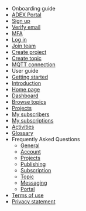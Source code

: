 *  Onboarding guide
  * [ADEX Portal](User%20Guide/ADEX%20Portal)
  * [Sign up](User%20Guide/Sign%20up)
  * [Verify email](User%20Guide/Verify%20email)
  * [MFA](User%20Guide/MFA)
  * [Log in](User%20Guide/Log%20in)
  * [Join team](User%20Guide/Join%20team)
  * [Create project](User%20Guide/Create%20project)
  * [Create topic](User%20Guide/Create%20topic)
  * [MQTT connection](User%20Guide/MQTT%20connection)
*  User guide
  * [Getting started](User%20Guide/Getting%20Started)
  * [Introduction](User%20Guide/Introduction)
  * [Home page](User%20Guide/Home%20Page)
  * [Dashboard](User%20Guide/Dashboard)
  * [Browse topics](User%20Guide/Browse%20Topic)
  * [Projects](User%20Guide/Projects)
  * [My subscribers](User%20Guide/My%20Subscribers)
  * [My subscriptions](User%20Guide/My%20Subscriptions)
  * [Activities](User%20Guide/Activities)
  * [Glossary](User%20Guide/Glossary)
* Frequently Asked Questions
  * [General](FAQs/General)
  * [Account](FAQs/Account)
  * [Projects](FAQs/Projects)
  * [Publishing](FAQs/Publishing)
  * [Subscription](FAQs/Subscription)
  * [Topic](FAQs/Topics)
  * [Messaging](FAQs/Messaging)
  * [Portal](FAQs/Portal)
* [Terms of use](Terms%20of%20Use/TOU)
* [Privacy statement](Privacy%20Statement/Privacy)
